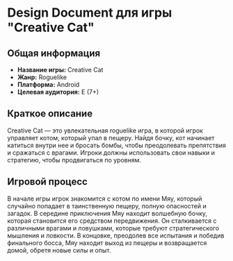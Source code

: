 # Design Document для игры "Creative Cat"

## Общая информация

- **Название игры:** Creative Cat
- **Жанр:** Roguelike
- **Платформа:** Android
- **Целевая аудитория:** E (7+)

## Краткое описание

Creative Cat — это увлекательная roguelike игра, в которой игрок управляет котом,
который упал в пещеру. Найдя бочку, кот начинает катиться внутри нее и бросать бомбы,
чтобы преодолевать препятствия и сражаться с врагами.
Игроки должны использовать свои навыки и стратегию,
чтобы продвигаться по уровням.

## Игровой процесс

В начале игры игрок знакомится с котом по имени Мяу, который случайно попадает в таинственную пещеру,
полную опасностей и загадок. В середине приключения Мяу находит волшебную бочку, которая становится
его средством передвижения. Он сталкивается с различными врагами и ловушками, которые требуют стратегического
мышления и ловкости. В концовке, преодолев все испытания и победив финального босса, Мяу находит выход из пещеры
и возвращается домой, обретя новые силы и опыт.
